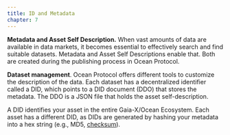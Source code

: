 ```yaml
---
title: ID and Metadata
chapter: 7
---
```


**Metadata and Asset Self Description.** When vast amounts of data are available in data markets, it becomes essential to effectively search and find suitable datasets. Metadata and Asset Self Descriptions enable that. Both are created during the publishing process in Ocean Protocol.

**Dataset management**. Ocean Protocol offers different tools to customize the description of the data. Each dataset has a decentralized identifier called a DID, which points to a DID document (DDO) that stores the metadata. The DDO is a JSON file that holds the asset self-description.

A DID identifies your asset in the entire Gaia-X/Ocean Ecosystem. Each asset has a different DID, as DIDs are generated by hashing your metadata into a hex string (e.g., MD5, [checksum](https://en.wikipedia.org/wiki/Checksum)).
